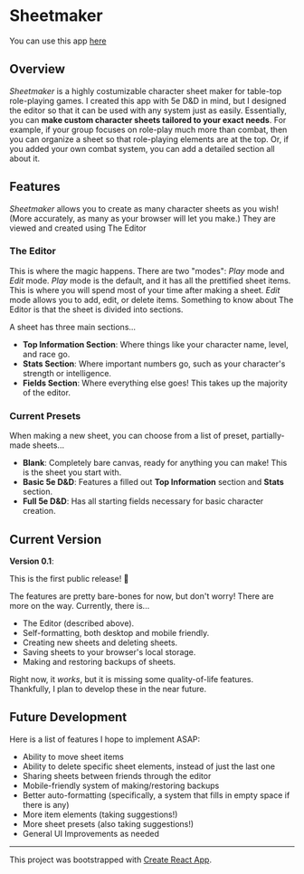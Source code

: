 # Sheetmaker

You can use this app [here]()

## Overview

*Sheetmaker* is a highly costumizable character sheet maker for table-top role-playing games. I created this app with 5e D&D in mind, but I designed the editor so that it can be used with any system just as easily. Essentially, you can **make custom character sheets tailored to your exact needs**. For example, if your group focuses on role-play much more than combat, then you can organize a sheet so that role-playing elements are at the top. Or, if you added your own combat system, you can add a detailed section all about it.

## Features

*Sheetmaker* allows you to create as many character sheets as you wish! (More accurately, as many as your browser will let you make.) They are viewed and created using The Editor

### The Editor

This is where the magic happens. There are two "modes": *Play* mode and *Edit* mode. *Play* mode is the default, and it has all the prettified sheet items. This is where you will spend most of your time after making a sheet. *Edit* mode allows you to add, edit, or delete items. Something to know about The Editor is that the sheet is divided into sections.

A sheet has three main sections...
- **Top Information Section**: Where things like your character name, level, and race go.
- **Stats Section**: Where important numbers go, such as your character's strength or intelligence.
- **Fields Section**: Where everything else goes! This takes up the majority of the editor.

### Current Presets

When making a new sheet, you can choose from a list of preset, partially-made sheets...

- **Blank**: Completely bare canvas, ready for anything you can make! This is the sheet you start with.
- **Basic 5e D&D**: Features a filled out **Top Information** section and **Stats** section.
- **Full 5e D&D**: Has all starting fields necessary for basic character creation. 

## Current Version

**Version 0.1**:

This is the first public release! 🍾

The features are pretty bare-bones for now, but don't worry! There are more on the way. Currently, there is...

- The Editor (described above).
- Self-formatting, both desktop and mobile friendly.
- Creating new sheets and deleting sheets.
- Saving sheets to your browser's local storage.
- Making and restoring backups of sheets.

Right now, it *works*, but it is missing some quality-of-life features. Thankfully, I plan to develop these in the near future.

## Future Development

Here is a list of features I hope to implement ASAP:

- Ability to move sheet items
- Ability to delete specific sheet elements, instead of just the last one
- Sharing sheets between friends through the editor
- Mobile-friendly system of making/restoring backups
- Better auto-formatting (specifically, a system that fills in empty space if there is any)
- More item elements (taking suggestions!)
- More sheet presets (also taking suggestions!)
- General UI Improvements as needed

---

This project was bootstrapped with [Create React App](https://github.com/facebook/create-react-app).